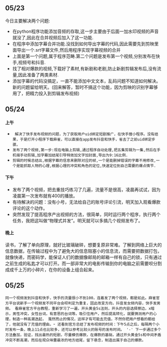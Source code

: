 ## 05/23
今日主要解决两个问题:
  - 在python程序功能添加音频的存取,这一步主要由于后面一加水印视频的声音就没了,因此在合并视频后加入了这一功能.
 - 在程序中添加字幕合并功能.没找到如何导出字幕的代码,因此需要先到剪映里面导出一个.srt字幕文件,然后用程序实现字幕视频的合并
 - 上面是第一个问题,属于程序范畴.第二个问题是发布第一个视频,分别发布在快手,视频号和抖音.
 - 找了相对爆款的视频,下载好了素材,有新剧和老剧,防止新剧剪辑发布后,没有流量,因此准备了两类素材.
 - 添加字幕的代码没搞定，一直不能添加中文文本，乱码问题不知道如何解决。新的问题留给明天。(回来解答，暂时不搞这个功能，因为剪映的识别字幕够用了，把精力投入到剪辑发布视频)

## 05/24
#### 上午 
- ` 解决了快手发布视频的问题，为了获取用户uid绑定短剧推广，在快手搜小程序。没有结果，于是打开小程序下载麻雀，可以直接在app发布抖音和快手，省去了之前uid绑定步骤。`
- ` 发布了两个视频,第一步:现在电脑上剪辑,通过程序自动处理,把五集剪辑为一集,然后在手机端手动剪辑,加字幕加结尾引导特效加文字加封面,导出为9:16比例. `
- ` 剪辑的时候总结出,根据字幕的信息来删除对应的帧,一个是能删掉错误的字幕不用修改,一个是能抓取人物的心理,根据心理的冲突和角色的定位,快速定位到自己需要的爆点情节. `
#### 下午
-   发布了两个视频，把去重技巧练习了几遍，流量不是很高，凌晨再试试，因为凌晨第一次发布就有400的播放。 
-  有待解决的问题：没有小号，无法给自己的账号评论引流，明天加入观看爆款评论的这个动作。
-  突然发现了提高程序产出视频的方法，很简单，同时运行两个程序，执行两个任务，我把这叫做“物理式并发”。明天就可以多搞几个视频发布了。 
#### 晚上
读书，了解了单向原理，就好比玻璃破碎，想要复原非常难。了解到网络上巨大的信息数据，在传输过程中为了避免大的信息阻塞小的信息流，而需要把数据打包，就像快递，而密码学，能保证人们的数据像邮局的邮箱一样有自己的锁，只有通过之前生成的私匙才可以打开。而一部非常大的电影传输到你的电脑之前需要呗分割成成千上万的小碎片，在你的设备上组合起来。

## 05/25
 ` 同一个视频发到抖音和快手，快手的流量很小不到100，连着发了两个视频，都是如此。麻雀官方平台说新手一个视频发不同平台会呗判定为重复，因此改变方向，抖音发女频内容，快手发男频。
     看麻雀官方平台教程，重新学习了一遍，开头黄金5s法则，开头的内容选择擦边，x暗示，男性冲突，女性台词，有意思的台词等。吸引住用户，然后提高转化，就要猜测用户的心理，制造一种高潮迭起，
     戛然而止的情况，这样才有可能去充值，不然你把用户想看的都给了，他就没有了充值的理由。 `-` 还看到官方总结了发布视频的时间：下午5点之后，每隔两个小时发布一条，晚上11点也比较多，还可以参考比较火的账号的发布时间。
     '-' 下一步通过多个方法叠加，验证，找出最热的短剧，尽量模仿爆款，在爆款的基础，通过开头黄金5s和中间矛盾冲突不断高潮，而后在观众味蕾最浓的地方结尾，留下悬念，制造出属于自己的爆款。`

